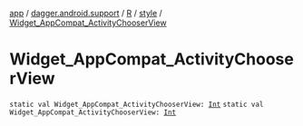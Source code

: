[app](../../../index.md) / [dagger.android.support](../../index.md) / [R](../index.md) / [style](index.md) / [Widget_AppCompat_ActivityChooserView](./-widget_-app-compat_-activity-chooser-view.md)

# Widget_AppCompat_ActivityChooserView

`static val Widget_AppCompat_ActivityChooserView: `[`Int`](https://kotlinlang.org/api/latest/jvm/stdlib/kotlin/-int/index.html)
`static val Widget_AppCompat_ActivityChooserView: `[`Int`](https://kotlinlang.org/api/latest/jvm/stdlib/kotlin/-int/index.html)